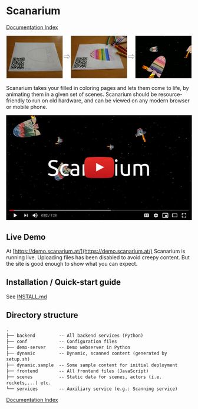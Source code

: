 # Scanarium

[Documentation Index](docs/index.md)

![](docs/images/bait.gif)

Scanarium takes your filled in coloring pages and lets them come to life, by
animating them in a given set of scenes. Scanarium should be resource-friendly
to run on old hardware, and can be viewed on any modern browser or mobile phone.

[![Scanarium video demo](docs/images/bait-youtube.jpg)](https://www.youtube.com/watch?v=LuFLBiLtP8Y)

## Live Demo

At [https://demo.scanarium.at/](https://demo.scanarium.at/) Scanarium is running
live. Uploading files has been disabled to avoid creepy content. But the site is
good enough to show what you can expect.



## Installation / Quick-start guide

See [INSTALL.md](INSTALL.md)



## Directory structure

```
.
├── backend         -- All backend services (Python)
├── conf            -- Configuration files
├── demo-server     -- Demo webserver in Python
├── dynamic         -- Dynamic, scanned content (generated by setup.sh)
├── dynamic.sample  -- Some sample content for initial deployment
├── frontend        -- All frontend files (JavaScript)
├── scenes          -- Static data for scenes, actors (i.e. rockets,...) etc.
└── services        -- Auxiliary service (e.g.: Scanning service)
```



[Documentation Index](docs/index.md)
